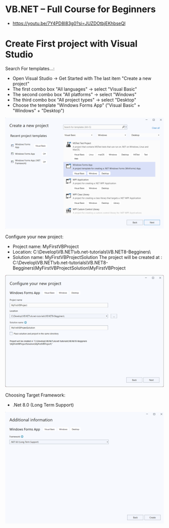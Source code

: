 # VB.NET – Full Course for Beginners
* https://youtu.be/7Y4PD8I83g0?si=JUZDOtbjEKhbseQl

# Create First project with Visual Studio

Search For templates...:
* Open Visual Studio -> Get Started with The last item "Create a new project"
* The first combo box "All languages" -> select "Visual Basic"
* The second combo box "All platforms" -> select "Windows"
* The third combo box "All project types" -> select "Desktop"
* Choose the template "Windows Forms App" ("Visual Basic" + "Windows" + "Desktop")

![VBNET8-Find-Template](./images/VB.NET8-01-select-visual-basic-windows-desktop-template.png)

Configure your new project:
* Project name: MyFirstVBProject
* Location: C:\Develop\VB.NET\vb.net-tutorials\VB.NET8-Begginers\
* Solution name: MyFirstVBProjectSolution
    The project will be created at : C:\Develop\VB.NET\vb.net-tutorials\VB.NET8-Begginers\\MyFirstVBProjectSolution\MyFirstVBProject

![Configure-New-Project](./images/VB.NET8-02-configure-new-myfirstproject.png)


Choosing Target Framework: 
* .Net 8.0 (Long Term Support)

![Choosing-NET8-LTS](./images/VB.NET8-03-choosing-target-framework-NET8-LTS.png)